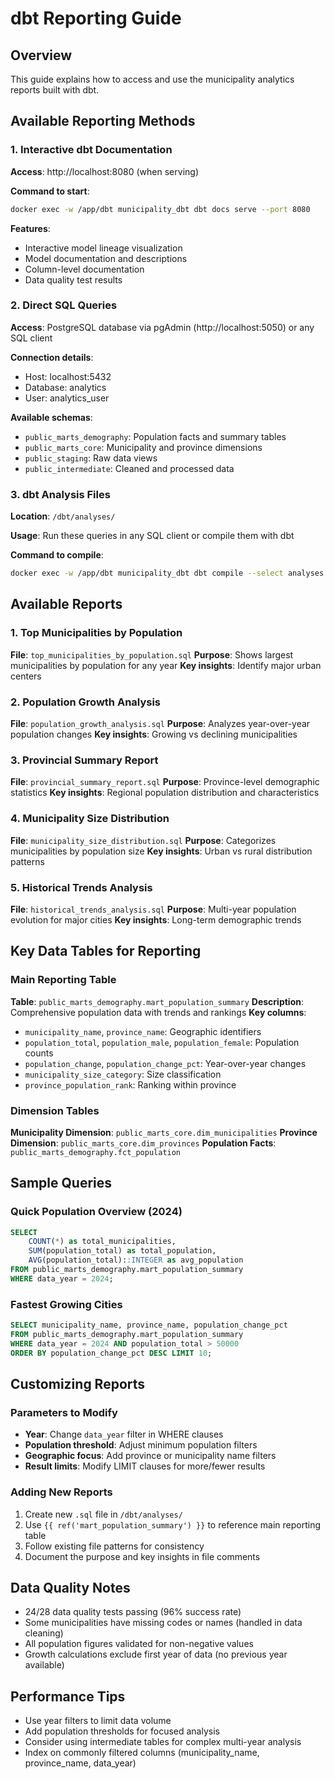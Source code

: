 # dbt Reporting Guide

## Overview
This guide explains how to access and use the municipality analytics reports built with dbt.

## Available Reporting Methods

### 1. Interactive dbt Documentation
**Access**: http://localhost:8080 (when serving)

**Command to start**:
```bash
docker exec -w /app/dbt municipality_dbt dbt docs serve --port 8080
```

**Features**:
- Interactive model lineage visualization
- Model documentation and descriptions
- Column-level documentation
- Data quality test results

### 2. Direct SQL Queries
**Access**: PostgreSQL database via pgAdmin (http://localhost:5050) or any SQL client

**Connection details**:
- Host: localhost:5432
- Database: analytics
- User: analytics_user

**Available schemas**:
- `public_marts_demography`: Population facts and summary tables
- `public_marts_core`: Municipality and province dimensions
- `public_staging`: Raw data views
- `public_intermediate`: Cleaned and processed data

### 3. dbt Analysis Files
**Location**: `/dbt/analyses/`

**Usage**: Run these queries in any SQL client or compile them with dbt

**Command to compile**:
```bash
docker exec -w /app/dbt municipality_dbt dbt compile --select analyses
```

## Available Reports

### 1. Top Municipalities by Population
**File**: `top_municipalities_by_population.sql`
**Purpose**: Shows largest municipalities by population for any year
**Key insights**: Identify major urban centers

### 2. Population Growth Analysis  
**File**: `population_growth_analysis.sql`
**Purpose**: Analyzes year-over-year population changes
**Key insights**: Growing vs declining municipalities

### 3. Provincial Summary Report
**File**: `provincial_summary_report.sql` 
**Purpose**: Province-level demographic statistics
**Key insights**: Regional population distribution and characteristics

### 4. Municipality Size Distribution
**File**: `municipality_size_distribution.sql`
**Purpose**: Categorizes municipalities by population size
**Key insights**: Urban vs rural distribution patterns

### 5. Historical Trends Analysis
**File**: `historical_trends_analysis.sql`
**Purpose**: Multi-year population evolution for major cities
**Key insights**: Long-term demographic trends

## Key Data Tables for Reporting

### Main Reporting Table
**Table**: `public_marts_demography.mart_population_summary`
**Description**: Comprehensive population data with trends and rankings
**Key columns**:
- `municipality_name`, `province_name`: Geographic identifiers
- `population_total`, `population_male`, `population_female`: Population counts
- `population_change`, `population_change_pct`: Year-over-year changes
- `municipality_size_category`: Size classification
- `province_population_rank`: Ranking within province

### Dimension Tables
**Municipality Dimension**: `public_marts_core.dim_municipalities`
**Province Dimension**: `public_marts_core.dim_provinces`
**Population Facts**: `public_marts_demography.fct_population`

## Sample Queries

### Quick Population Overview (2024)
```sql
SELECT 
    COUNT(*) as total_municipalities,
    SUM(population_total) as total_population,
    AVG(population_total)::INTEGER as avg_population
FROM public_marts_demography.mart_population_summary 
WHERE data_year = 2024;
```

### Fastest Growing Cities
```sql
SELECT municipality_name, province_name, population_change_pct
FROM public_marts_demography.mart_population_summary 
WHERE data_year = 2024 AND population_total > 50000
ORDER BY population_change_pct DESC LIMIT 10;
```

## Customizing Reports

### Parameters to Modify
- **Year**: Change `data_year` filter in WHERE clauses
- **Population threshold**: Adjust minimum population filters
- **Geographic focus**: Add province or municipality name filters
- **Result limits**: Modify LIMIT clauses for more/fewer results

### Adding New Reports
1. Create new `.sql` file in `/dbt/analyses/`
2. Use `{{ ref('mart_population_summary') }}` to reference main reporting table
3. Follow existing file patterns for consistency
4. Document the purpose and key insights in file comments

## Data Quality Notes
- 24/28 data quality tests passing (96% success rate)
- Some municipalities have missing codes or names (handled in data cleaning)
- All population figures validated for non-negative values
- Growth calculations exclude first year of data (no previous year available)

## Performance Tips
- Use year filters to limit data volume
- Add population thresholds for focused analysis  
- Consider using intermediate tables for complex multi-year analysis
- Index on commonly filtered columns (municipality_name, province_name, data_year)